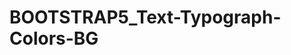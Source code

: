 # BOOTSTRAP5_Text-Typograph-Colors-BG
<!DOCTYPE html>
<html>
  <head>
    <meta charset="UTF-8">
    <title>Children's Storybook</title>
    <meta name="viewport" content="width=device-width, initial-scale=1.0">
    <style>
      body {
        background-image: url("https://i.ytimg.com/vi/YVDo7Dex88w/maxresdefault.jpg");
        background-position: center center;
        background-repeat: no-repeat;
        background-attachment: fixed;
        background-size: cover;
      }

      /* General styles */
      body {
        font-family: Arial, sans-serif;
        font-size: 16px;
        line-height: 1.5;
        color: #333;
        margin: 0;
        padding: 0;
      }

      header {
        background-color: #4CAF50;
        color: #fff;
        padding: 1rem;
        display: flex;
        justify-content: space-between;
        align-items: center;
      }

      nav ul {
        list-style: none;
        margin: 0;
        padding: 0;
        display: flex;
      }

      nav ul li {
        margin-right: 1rem;
      }

      nav ul li a {
        color: #fff;
        text-decoration: none;
        padding: 0.5rem;
        border-radius: 5px;
      }

      nav ul li a:hover {
        background-color: #3e8e41;
      }

      main {
        max-width: 800px;
        margin: 2rem auto;
        padding: 2rem;
        text-align: center;
      }

      footer {
        background-color: #333;
        color: #fff;
        padding: 1rem;
        text-align: center;
      }

      /* Story section styles */
      #story {
        margin: 2rem auto;
        padding: 2rem;
        background-color: #f9f9f9;
        border-radius: 5px;
        box-shadow: 0 2px 5px rgba(0, 0, 0, 0.1);
      }

      #story h2 {
        margin-top: 0;
      }

      #story img {
        max-width: 100%;
        height: auto;
        border-radius: 5px;
        margin-bottom: 1rem;
      }

      .button {
        display: inline-block;
        background-color: #4CAF50;
        color: #fff;
        padding: 0.5rem 1rem;
        border-radius: 5px;
        text-decoration: none;
        margin-top: 2rem;
        transition: background-color 0.3s;
      }

      .button:hover {
        background-color: #3e8e41;
      }
    </style>
  </head>
  <body>
    <header>
      <nav>
        <ul>
          <li><a href="#story">Story</a></li>
        </ul>
      </nav>
    </header>
    <main>
      <h1>Welcome to the Children's Storybook!</h1>
      <p>We should learn to respect others and do not do to them what you don't want them to do on to you.</p>
      <a href="#story" class="button">Start Reading</a>
      <section id="story">
        <h2>SI PAGONG AT SI MATSHING</h2>
        <img src="https://scontent.fmnl17-1.fna.fbcdn.net/v/t1.15752-9/434113466_1100289094538066_8334854108652083657_n.jpg?_nc_cat=100&ccb=1-7&_nc_sid=5f2048&_nc_ohc=4gNzR4I7XGAAX8PFXYO&_nc_ht=scontent.fmnl17-1.fna&oh=03_AdWDcTQozedYTu7cxI-ev9lOW5KOes1V9Pq6reCK4ZS8IA&oe=66350115" alt="INSERT CHARACTER PHOTO">
        <p>One very sunny day, best friends Pagong (turtle) and Matsing (monkey) were walking along a river bank and spotted a floating banana tree in the water.
            “Pagong, look!” exclaimed Matsing, pointing at the tree in the water. “It’s a banana tree!” Pagong looked in the direction and his eyes widened. There, indeed in the water, was a floating banana tree. Matsing was already hurrying across the bank, reaching out to get it. Pagong was delighted; he almost loved bananas as much as Matsing did, so he quickly waddled next to Matsing and helped haul the banana tree out. “Thanks for helping me, Pagong. Can you help me carry it to my home, too?” asked Matsing, his hungry eyes taking in the prize of their hard work, admiring it.
            Pagong was confused. He helped out too! Surely he would get some of the banana tree? Pagong sighed and watched as Matsing tried to carry the banana tree by himself, but failed multiple times.
            “Sure, I’ll help.” said Pagong. “As long as you help me carry my half to my home.” Matsing stopped suddenly and dropped the log with a heavy thud, narrowly missing his feet. He turned to Pagong and let out a boisterous laugh. “Your half? What do you mean by ‘your half’?’”
            “Well,” started Pagong, “I did help you get that tree out of the water, which, by the way, you never would’ve gotten out without my help. I have as much right to that tree as you do, Matsing.” Matsing groaned loudly but didn’t say anything. “We’ll cut the tree in half,” Pagong continued, “and each of us takes one half–”
            “I want that half!” Matsing quickly interrupted, pointing to the top half of the tree with the green leaves. “Okay, I guess that’s settled then.” Pagong huffed as Matsing got an axe and chopped the tree in half.
            Matsing started to carry the half with the banana leaves on his shoulders to his home, without even saying goodbye to Pagong.  He was certain that his half would grow faster as Pagong’s half, as it already has leaves on it.
            “Hmph,” Matsing mumbled as he continued his trek home, “I’ll show Pagong. I’m going to grow the best banana tree in town!” Meanwhile, Pagong dragged the half with the roots on the end to his home. He didn’t actually mind that he got the bottom half of the tree, the one with the roots. He was certain that his tree would grow and bear beautiful bananas. So he walked along happily to his house. That night, both Pagong and Matsing planted their trees next to their houses. Everyday, they would come home and water their trees. After some time, Matsing’s plant slowly browned, and died, while Pagong’s tree grew and bore bananas like he had expected. Matsing grew cold, and envious of Pagong’s tree.
            One day, when Matsing visited Pagong, he struck a deal with him. He said that he would climb up the tree, gather all of the bananas, and bring them back down for both of them to share. Pagong knew that Matsing is a better faster and faster climber than him.  He also knew how sad Matsing was when his tree had died, so he agreed.  Pagong wanted to see his friend happy again. Matsing grinned when Pagong agreed. He climbed up eagerly and gathered all of the bananas, but instead of bringing the banananas back down for them to share, he started to eat it while on top of the tree.
            
            </p>
        <img src="https://www.pinoystop.org/wp-content/uploads/2016/04/Si-Pagong-At-Si-Matsing-04-PinoyStop-Coloured-768x543.jpg" 
        <p>Pagong was mad. When he realised Matsing had tricked him, he placed thorns around the tree to try and get back at him. When Matsing clambered down, he yelped and got pricked by the thorns!

            Matsing bared his teeth. He felt mad at Pagong for outsmarting him. So, after he got all the thorns out of his body, he chased Pagong and tied him to a tree.
            
            
            “Hmmm,” Matsing said, grinning wickedly as Pagong fidgeted in his ties, trying to find a way out. “What shall I do with you? Cook you?”
            
            Pagong was horrified, but put on a forced smile, trying to think of a way to talk Matsing out of that horrible idea. “That’s a great idea! Cook me a-and I’ll get the best skin in the land!”</p>
        <img src="https://www.pinoystop.org/wp-content/uploads/2016/04/Si-Pagong-At-Si-Matsing-03-PinoyStop-Coloured-768x543.jpg" 
        <p>Matsing growled, imagining Pagong with beautiful skin, and shook his head, “No. That’s a terrible idea. What was I thinking? Hmmm, I know! I will cut you up into lots of tiny pieces!”

            Pagong bit his lip. Sweat was trickling down his face and he didn’t know what to say. “Uh-h, yes! Do that!” Pagong threatened, “A-and there’ll be more of me so we can spend more time with each other!”
            
            
            Matsing scowled. He wouldn’t want that either. Suddenly, Matsing glanced at the river and a great idea popped into his mind. “I know… I’ll throw you into the river!”
            
            Pagong fought the urge to laugh. He wondered if matsing just forgot that he is a turtle and could swim in the water. Instead, he gasped and wailed, “No! Please, oh PLEASE don’t throw me into the water!”
            
            Matsing just grinned even wider. He untied Pagong and happily threw him into the river.
            
            Pagong laughed at Matsing as he treaded nicely through the river, on to the other side. “I tricked you, Matsing. I’m a turtle, I can swim, thank you very much! Then Pagong swam away.</p>
        <img src="https://www.pinoystop.org/wp-content/uploads/2016/04/Si-Pagong-At-Si-Matsing-01-PinoyStop-Coloured-768x543.jpg" 
        <p>END OF THE STORY.</p>
        <p>BAUTISTA KHYLA</p>
        <p>BSCS1-1</p>
      </section>
    </main>
    <footer>
      <p>© 2000 Children's Storybook</p>
    </footer>
  </body>
</html>
